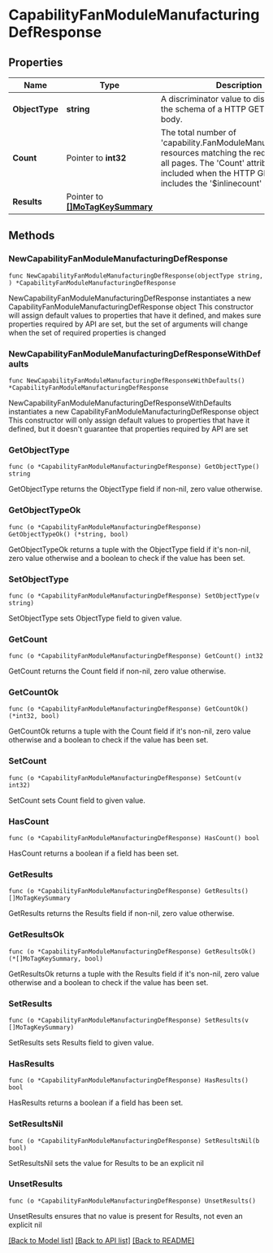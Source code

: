# CapabilityFanModuleManufacturingDefResponse

## Properties

Name | Type | Description | Notes
------------ | ------------- | ------------- | -------------
**ObjectType** | **string** | A discriminator value to disambiguate the schema of a HTTP GET response body. | 
**Count** | Pointer to **int32** | The total number of &#39;capability.FanModuleManufacturingDef&#39; resources matching the request, accross all pages. The &#39;Count&#39; attribute is included when the HTTP GET request includes the &#39;$inlinecount&#39; parameter. | [optional] 
**Results** | Pointer to [**[]MoTagKeySummary**](mo.TagKeySummary.md) |  | [optional] 

## Methods

### NewCapabilityFanModuleManufacturingDefResponse

`func NewCapabilityFanModuleManufacturingDefResponse(objectType string, ) *CapabilityFanModuleManufacturingDefResponse`

NewCapabilityFanModuleManufacturingDefResponse instantiates a new CapabilityFanModuleManufacturingDefResponse object
This constructor will assign default values to properties that have it defined,
and makes sure properties required by API are set, but the set of arguments
will change when the set of required properties is changed

### NewCapabilityFanModuleManufacturingDefResponseWithDefaults

`func NewCapabilityFanModuleManufacturingDefResponseWithDefaults() *CapabilityFanModuleManufacturingDefResponse`

NewCapabilityFanModuleManufacturingDefResponseWithDefaults instantiates a new CapabilityFanModuleManufacturingDefResponse object
This constructor will only assign default values to properties that have it defined,
but it doesn't guarantee that properties required by API are set

### GetObjectType

`func (o *CapabilityFanModuleManufacturingDefResponse) GetObjectType() string`

GetObjectType returns the ObjectType field if non-nil, zero value otherwise.

### GetObjectTypeOk

`func (o *CapabilityFanModuleManufacturingDefResponse) GetObjectTypeOk() (*string, bool)`

GetObjectTypeOk returns a tuple with the ObjectType field if it's non-nil, zero value otherwise
and a boolean to check if the value has been set.

### SetObjectType

`func (o *CapabilityFanModuleManufacturingDefResponse) SetObjectType(v string)`

SetObjectType sets ObjectType field to given value.


### GetCount

`func (o *CapabilityFanModuleManufacturingDefResponse) GetCount() int32`

GetCount returns the Count field if non-nil, zero value otherwise.

### GetCountOk

`func (o *CapabilityFanModuleManufacturingDefResponse) GetCountOk() (*int32, bool)`

GetCountOk returns a tuple with the Count field if it's non-nil, zero value otherwise
and a boolean to check if the value has been set.

### SetCount

`func (o *CapabilityFanModuleManufacturingDefResponse) SetCount(v int32)`

SetCount sets Count field to given value.

### HasCount

`func (o *CapabilityFanModuleManufacturingDefResponse) HasCount() bool`

HasCount returns a boolean if a field has been set.

### GetResults

`func (o *CapabilityFanModuleManufacturingDefResponse) GetResults() []MoTagKeySummary`

GetResults returns the Results field if non-nil, zero value otherwise.

### GetResultsOk

`func (o *CapabilityFanModuleManufacturingDefResponse) GetResultsOk() (*[]MoTagKeySummary, bool)`

GetResultsOk returns a tuple with the Results field if it's non-nil, zero value otherwise
and a boolean to check if the value has been set.

### SetResults

`func (o *CapabilityFanModuleManufacturingDefResponse) SetResults(v []MoTagKeySummary)`

SetResults sets Results field to given value.

### HasResults

`func (o *CapabilityFanModuleManufacturingDefResponse) HasResults() bool`

HasResults returns a boolean if a field has been set.

### SetResultsNil

`func (o *CapabilityFanModuleManufacturingDefResponse) SetResultsNil(b bool)`

 SetResultsNil sets the value for Results to be an explicit nil

### UnsetResults
`func (o *CapabilityFanModuleManufacturingDefResponse) UnsetResults()`

UnsetResults ensures that no value is present for Results, not even an explicit nil

[[Back to Model list]](../README.md#documentation-for-models) [[Back to API list]](../README.md#documentation-for-api-endpoints) [[Back to README]](../README.md)


